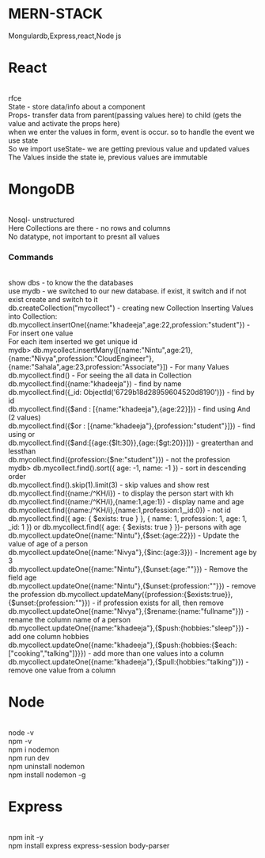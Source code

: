 # MERN-STACK
Mongulardb,Express,react,Node js
<h1>React</h1><br> 
rfce<br>
State - store data/info about a component<br>
Props- transfer data from parent(passing values here) to child (gets the value and activate the props here) <br>
when we enter the values in form, event is occur. so to handle the event we use state<br>
So we import useState- we are getting previous value and updated values<br>
The Values inside the state ie, previous values are immutable<br>

<h1>MongoDB</h1><br>
Nosql- unstructured <br>
Here Collections are there - no rows and columns<br>
No datatype, not important to presnt all values<br>

<h3>Commands</h3><br>
show dbs - to know the the databases<br>
use mydb - we switched to our new database. if exist, it switch and if not exist create and switch to it<br>
db.createCollection("mycollect") - creating new Collection
Inserting Values into Collection:<br>
db.mycollect.insertOne({name:"khadeeja",age:22,profession:"student"}) - For insert one value<br>
For each item inserted we get unique id<br>
mydb> db.mycollect.insertMany([{name:"Nintu",age:21},{name:"Nivya",profession:"CloudEngineer"},{name:"Sahala",age:23,profession:"Associate"}]) - For many Values <br>
db.mycollect.find() - For seeing the all data in Collection<br>
db.mycollect.find({name:"khadeeja"}) - find by name <br>
db.mycollect.find({_id: ObjectId('6729b18d28959604520d8190')}) - find by id <br>
db.mycollect.find({$and : [{name:"khadeeja"},{age:22}]}) - find using And (2 values)<br>
db.mycollect.find({$or : [{name:"khadeeja"},{profession:"student"}]}) - find using or <br>
db.mycollect.find({$and:[{age:{$lt:30}},{age:{$gt:20}}]}) - greaterthan and lessthan <br>
db.mycollect.find({profession:{$ne:"student"}}) - not the profession <br>
mydb> db.mycollect.find().sort({ age: -1, name: -1 }) - sort in descending order<br>
db.mycollect.find().skip(1).limit(3) - skip values and show rest<br>
db.mycollect.find({name:/^KH/i}) - to display the person start with kh<br>
db.mycollect.find({name:/^KH/i},{name:1,age:1}) - display name and age <br>
db.mycollect.find({name:/^KH/i},{name:1,profession:1,_id:0}) - not id
db.mycollect.find({ age: { $exists: true } }, { name: 1, profession: 1, age: 1, _id: 1 })  or db.mycollect.find({ age: { $exists: true } })- persons with age <br>
db.mycollect.updateOne({name:"Nintu"},{$set:{age:22}}) - Update the value of age of a person <br>
db.mycollect.updateOne({name:"Nivya"},{$inc:{age:3}}) - Increment age by 3 <br>
db.mycollect.updateOne({name:"Nintu"},{$unset:{age:""}}) - Remove the field age <br>
db.mycollect.updateOne({name:"Nintu"},{$unset:{profession:""}}) - remove the profession
db.mycollect.updateMany({profession:{$exists:true}},{$unset:{profession:""}}) - if profession exists for all, then remove <br>
db.mycollect.updateOne({name:"Nivya"},{$rename:{name:"fullname"}}) - rename the column name of a person <br>
db.mycollect.updateOne({name:"khadeeja"},{$push:{hobbies:"sleep"}}) - add one column hobbies<br>
db.mycollect.updateOne({name:"khadeeja"},{$push:{hobbies:{$each:["cooking","talking"]}}}) - add more than one values into a column <br>
db.mycollect.updateOne({name:"khadeeja"},{$pull:{hobbies:"talking"}}) - remove one value from a column <br>

<h1>Node</h1><br>
node -v<br>
npm -v <br>
npm i nodemon<br>
npm run dev<br>
npm uninstall nodemon<br>
npm install nodemon -g<br>

<h1>Express</h1><br>
npm init -y<br>
npm install express express-session body-parser<br>



 






 

 
 

 
